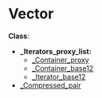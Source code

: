 # Vector
**Class**:
+ **_Iterators_proxy_list:**
  + [_Container_proxy](docs/ContainerProxy.md)
  + [_Container_base12](docs/ContainerBase.md)
  + [_Iterator_base12](docs/IteratorBase.md)
+ [_Compressed_pair](docs/CompressedPair.md)